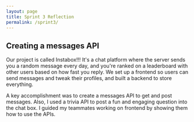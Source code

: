 ```yaml
---
layout: page
title: Sprint 3 Reflection
permalink: /sprint3/
---
```


## Creating a messages API

Our project is called Instabox!!! It's a chat platform where the server sends you a random message every day, and you're ranked on a leaderboard with other users based on how fast you reply. We set up a frontend so users can send messages and tweak their profiles, and built a backend to store everything.

A key accomplishment was to create a messages API to get and post messages. Also, I used a trivia API to post a fun and engaging question into the chat box. I guided my teammates working on frontend by showing them how to use the APIs.

<script src="https://utteranc.es/client.js"
        repo="adik1025/adi_student"
        issue-term="pathname"
        theme="github-light"
        crossorigin="anonymous"
        async>
</script>
